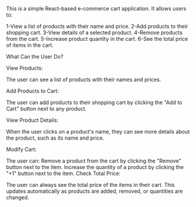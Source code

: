 This is a simple React-based e-commerce cart application. It allows users to:

1-View a list of products with their name and price.
2-Add products to their shopping cart.
3-View details of a selected product.
4-Remove products from the cart.
5-Increase product quantity in the cart.
6-See the total price of items in the cart.

What Can the User Do?

View Products:

The user can see a list of products with their names and prices.

Add Products to Cart:

The user can add products to their shopping cart by clicking the "Add to Cart" button next to any product.

View Product Details:

When the user clicks on a product's name, they can see more details about the product, such as its name and price.

Modify Cart:

The user can:
Remove a product from the cart by clicking the "Remove" button next to the item.
Increase the quantity of a product by clicking the "+1" button next to the item.
Check Total Price:

The user can always see the total price of the items in their cart. This updates automatically as products are added, removed, or quantities are changed.
